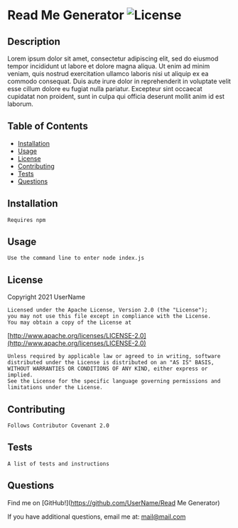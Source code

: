 # Read Me Generator       ![License](https://img.shields.io/badge/License-Apache%202.0-blue.svg) 

## Description
Lorem ipsum dolor sit amet, consectetur adipiscing elit, sed do eiusmod tempor incididunt ut labore et dolore magna aliqua. Ut enim ad minim veniam, quis nostrud exercitation ullamco laboris nisi ut aliquip ex ea commodo consequat. Duis aute irure dolor in reprehenderit in voluptate velit esse cillum dolore eu fugiat nulla pariatur. Excepteur sint occaecat cupidatat non proident, sunt in culpa qui officia deserunt mollit anim id est laborum.
## Table of Contents
* [Installation](#installation)
* [Usage](#usage)
* [License](#license)
* [Contributing](#contributing)
* [Tests](#tests)
* [Questions](#questions)

## Installation
    Requires npm
## Usage
    Use the command line to enter node index.js
## License
 Copyright 2021 UserName

    Licensed under the Apache License, Version 2.0 (the "License");
    you may not use this file except in compliance with the License.
    You may obtain a copy of the License at
 
[http://www.apache.org/licenses/LICENSE-2.0](http://www.apache.org/licenses/LICENSE-2.0)
 
    Unless required by applicable law or agreed to in writing, software
    distributed under the License is distributed on an "AS IS" BASIS,
    WITHOUT WARRANTIES OR CONDITIONS OF ANY KIND, either express or implied.
    See the License for the specific language governing permissions and
    limitations under the License.
    
## Contributing
    Follows Contributor Covenant 2.0
## Tests
    A list of tests and instructions
## Questions   
  Find me on [GitHub!](https://github.com/UserName/Read Me Generator)

  If you have additional questions, email me at: mail@mail.com         
